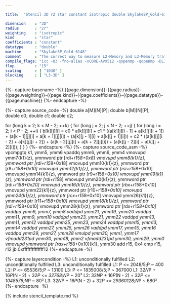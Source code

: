 ```yaml
---

title:  "Stencil 3D r2 star constant isotropic double SkylakeSP_Gold-6148"

dimension    : "3D"
radius       : "2r"
weighting    : "isotropic"
kind         : "star"
coefficients : "constant"
datatype     : "double"
machine      : "SkylakeSP_Gold-6148"
comment      : "The correct way to measure L2-Memory and L3-Memory traffic is unknown, hence the prediction by kerncraft is less accurate."
compile_flags: "icc -O3 -fno-alias -xCORE-AVX512 -qopenmp -qopenmp -DLIKWID_PERFMON -Ilikwid-4.3.3/include -Llikwid-4.3.3/lib -Iheaders/dummy.c stencil_compilable.c -o stencil -llikwid"
flop         : "15"
scaling      : [ "1030" ]
blocking     : [ "L3-3D" ]
---
```


{%- capture basename -%}
{{page.dimension}}-{{page.radius}}-{{page.weighting}}-{{page.kind}}-{{page.coefficients}}-{{page.datatype}}-{{page.machine}}
{%- endcapture -%}

{%- capture source_code -%}
double a[M][N][P];
double b[M][N][P];
double c0;
double c1;
double c2;

for (long k = 2; k < M - 2; ++k) {
  for (long j = 2; j < N - 2; ++j) {
    for (long i = 2; i < P - 2; ++i) {
      b[k][j][i] = c0 * a[k][j][i] +
                   c1 * ((a[k][j][i - 1] + a[k][j][i + 1]) +
                         (a[k - 1][j][i] + a[k + 1][j][i]) +
                         (a[k][j - 1][i] + a[k][j + 1][i])) +
                   c2 * ((a[k][j][i - 2] + a[k][j][i + 2]) +
                         (a[k - 2][j][i] + a[k + 2][j][i]) +
                         (a[k][j - 2][i] + a[k][j + 2][i]));
    }
  }
}
{%- endcapture -%}
{%- capture source_code_asm -%}
vpcmpgtq k1, ymm5, ymm6
vpaddq ymm6, ymm6, ymm4
vmovupd ymm7{k1}{z}, ymmword ptr [rdi+r15*8+0x8]
vmovupd ymm8{k1}{z}, ymmword ptr [rdi+r15*8+0x18]
vmovupd ymm10{k1}{z}, ymmword ptr [r8+r15*8+0x10]
vmovupd ymm12{k1}{z}, ymmword ptr [rsi+r15*8+0x10]
vmovupd ymm14{k1}{z}, ymmword ptr [r9+r15*8+0x10]
vmovupd ymm19{k1}{z}, ymmword ptr [rdi+r15*8]
vmovupd ymm20{k1}{z}, ymmword ptr [rdi+r15*8+0x20]
vmovupd ymm16{k1}{z}, ymmword ptr [rbx+r15*8+0x10]
vmovupd ymm22{k1}{z}, ymmword ptr [r10+r15*8+0x10]
vmovupd ymm24{k1}{z}, ymmword ptr [rcx+r15*8+0x10]
vmovupd ymm26{k1}{z}, ymmword ptr [r11+r15*8+0x10]
vmovupd ymm18{k1}{z}, ymmword ptr [rdi+r15*8+0x10]
vmovupd ymm28{k1}{z}, ymmword ptr [rdx+r15*8+0x10]
vaddpd ymm9, ymm7, ymm8
vaddpd ymm21, ymm19, ymm20
vaddpd ymm11, ymm9, ymm10
vaddpd ymm23, ymm21, ymm22
vaddpd ymm13, ymm11, ymm12
vaddpd ymm25, ymm23, ymm24
vaddpd ymm15, ymm13, ymm14
vaddpd ymm27, ymm25, ymm26
vaddpd ymm17, ymm15, ymm16
vaddpd ymm29, ymm27, ymm28
vmulpd ymm30, ymm1, ymm17
vfmadd231pd ymm30, ymm18, ymm2
vfmadd231pd ymm30, ymm29, ymm0
vmovupd ymmword ptr [rax+r15*8+0x10]{k1}, ymm30
add r15, 0x4
cmp r15, r12
jb 0xffffffffffffff12
{%- endcapture -%}

{%- capture layercondition -%}
L1: unconditionally fulfilled
L2: unconditionally fulfilled
L3: unconditionally fulfilled
L1: P <= 2048/5;P ~ 400
L2: P <= 65536/5;P ~ 13100
L3: P <= 1835008/5;P ~ 367000
L1: 32*N*P + 16*P*(N - 2) + 32*P <= 32768;N*P ~ 20²
L2: 32*N*P + 16*P*(N - 2) + 32*P <= 1048576;N*P ~ 80²
L3: 32*N*P + 16*P*(N - 2) + 32*P <= 29360128;N*P ~ 680²
{%- endcapture -%}

{% include stencil_template.md %}
